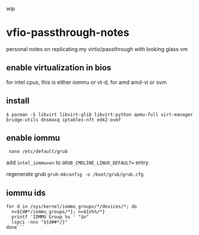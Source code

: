 wip

# vfio-passthrough-notes
personal notes on replicating my virtio/passthrough with looking glass vm


## enable virtualization in bios

for intel cpus, this is either iommu or vt-d, for amd amd-vi or svm

## install 

```$ pacman -S libvirt libvirt-glib libvirt-python qemu-full virt-manager bridge-utils dnsmasq iptables-nft edk2-ovmf```

## enable iommu

``` nano /etc/default/grub```

add ```intel_iommu=on``` to ```GRUB_CMDLINE_LINUX_DEFAULT=``` entry

regenerate grub
```grub-mkconfig -o /boot/grub/grub.cfg```


## iommu ids

```#!/bin/bash
for d in /sys/kernel/iommu_groups/*/devices/*; do
  n=${d#*/iommu_groups/*}; n=${n%%/*}
  printf 'IOMMU Group %s ' "$n"
  lspci -nns "${d##*/}"
done```





